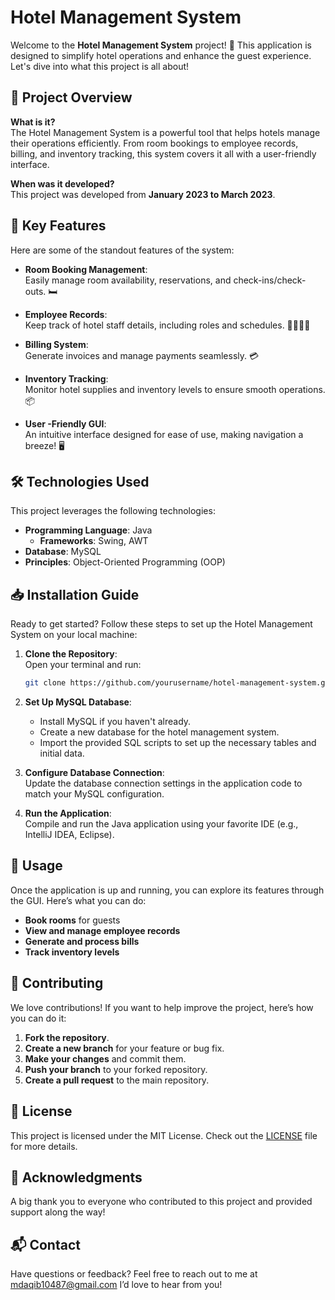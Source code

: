 # Hotel Management System

Welcome to the **Hotel Management System** project! 🎉 This application is designed to simplify hotel operations and enhance the guest experience. Let's dive into what this project is all about!

## 🚀 Project Overview

**What is it?**  
The Hotel Management System is a powerful tool that helps hotels manage their operations efficiently. From room bookings to employee records, billing, and inventory tracking, this system covers it all with a user-friendly interface.

**When was it developed?**  
This project was developed from **January 2023 to March 2023**.

## 🌟 Key Features

Here are some of the standout features of the system:

- **Room Booking Management**:  
  Easily manage room availability, reservations, and check-ins/check-outs. 🛏️

- **Employee Records**:  
  Keep track of hotel staff details, including roles and schedules. 👩‍💼👨‍💼

- **Billing System**:  
  Generate invoices and manage payments seamlessly. 💳

- **Inventory Tracking**:  
  Monitor hotel supplies and inventory levels to ensure smooth operations. 📦

- **User -Friendly GUI**:  
  An intuitive interface designed for ease of use, making navigation a breeze! 🖥️

## 🛠️ Technologies Used

This project leverages the following technologies:

- **Programming Language**: Java
  - **Frameworks**: Swing, AWT
- **Database**: MySQL
- **Principles**: Object-Oriented Programming (OOP)

## 📥 Installation Guide

Ready to get started? Follow these steps to set up the Hotel Management System on your local machine:

1. **Clone the Repository**:  
   Open your terminal and run:
   ```bash
   git clone https://github.com/yourusername/hotel-management-system.git
   ```

2. **Set Up MySQL Database**:  
   - Install MySQL if you haven't already.
   - Create a new database for the hotel management system.
   - Import the provided SQL scripts to set up the necessary tables and initial data.

3. **Configure Database Connection**:  
   Update the database connection settings in the application code to match your MySQL configuration.

4. **Run the Application**:  
   Compile and run the Java application using your favorite IDE (e.g., IntelliJ IDEA, Eclipse).

## 🎉 Usage

Once the application is up and running, you can explore its features through the GUI. Here’s what you can do:

- **Book rooms** for guests
- **View and manage employee records**
- **Generate and process bills**
- **Track inventory levels**

## 🤝 Contributing

We love contributions! If you want to help improve the project, here’s how you can do it:

1. **Fork the repository**.
2. **Create a new branch** for your feature or bug fix.
3. **Make your changes** and commit them.
4. **Push your branch** to your forked repository.
5. **Create a pull request** to the main repository.

## 📜 License

This project is licensed under the MIT License. Check out the [LICENSE](LICENSE) file for more details.

## 🙏 Acknowledgments

A big thank you to everyone who contributed to this project and provided support along the way! 

## 📬 Contact

Have questions or feedback? Feel free to reach out to me at mdaqib10487@gmail.com I’d love to hear from you!
